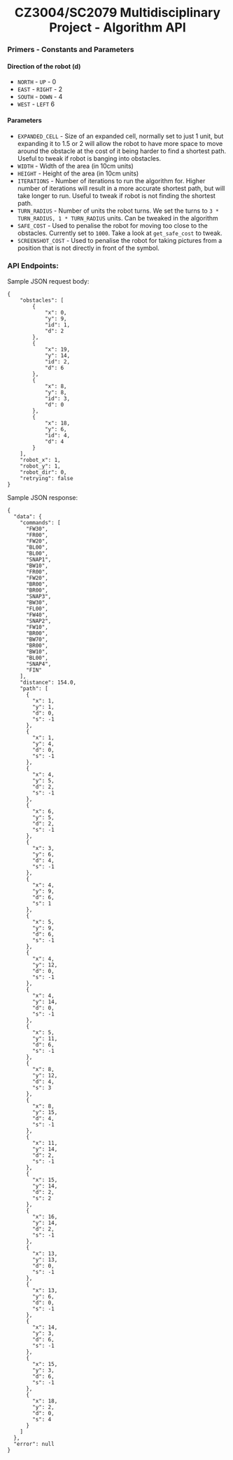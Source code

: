 <br />
<p align="center">
  <h1 align="center">
    CZ3004/SC2079 Multidisciplinary Project - Algorithm API
  </h1>
</p>

### Primers - Constants and Parameters

#### Direction of the robot (d)

- `NORTH` - `UP` - 0
- `EAST` - `RIGHT` - 2
- `SOUTH` - `DOWN` - 4
- `WEST` - `LEFT` 6

#### Parameters

- `EXPANDED_CELL` - Size of an expanded cell, normally set to just 1 unit, but expanding it to 1.5 or 2 will allow the robot to have more space to move around the obstacle at the cost of it being harder to find a shortest path. Useful to tweak if robot is banging into obstacles.
- `WIDTH` - Width of the area (in 10cm units)
- `HEIGHT` - Height of the area (in 10cm units)
- `ITERATIONS` - Number of iterations to run the algorithm for. Higher number of iterations will result in a more accurate shortest path, but will take longer to run. Useful to tweak if robot is not finding the shortest path.
- `TURN_RADIUS` - Number of units the robot turns. We set the turns to `3 * TURN_RADIUS, 1 * TURN_RADIUS` units. Can be tweaked in the algorithm
- `SAFE_COST` - Used to penalise the robot for moving too close to the obstacles. Currently set to `1000`. Take a look at `get_safe_cost` to tweak.
- `SCREENSHOT_COST` - Used to penalise the robot for taking pictures from a position that is not directly in front of the symbol.

### API Endpoints:

Sample JSON request body:

```
{
    "obstacles": [
        {
            "x": 0,
            "y": 9,
            "id": 1,
            "d": 2
        },
        {
            "x": 19,
            "y": 14,
            "id": 2,
            "d": 6
        },
        {
            "x": 8,
            "y": 8,
            "id": 3,
            "d": 0
        },
        {
            "x": 18,
            "y": 6,
            "id": 4,
            "d": 4
        }
    ],
    "robot_x": 1,
    "robot_y": 1,
    "robot_dir": 0,
    "retrying": false
}

```

Sample JSON response:

```
{
  "data": {
    "commands": [
      "FW30",
      "FR00",
      "FW20",
      "BL00",
      "BL00",
      "SNAP1",
      "BW10",
      "FR00",
      "FW20",
      "BR00",
      "BR00",
      "SNAP3",
      "BW30",
      "FL00",
      "FW40",
      "SNAP2",
      "FW10",
      "BR00",
      "BW70",
      "BR00",
      "BW10",
      "BL00",
      "SNAP4",
      "FIN"
    ],
    "distance": 154.0,
    "path": [
      {
        "x": 1,
        "y": 1,
        "d": 0,
        "s": -1
      },
      {
        "x": 1,
        "y": 4,
        "d": 0,
        "s": -1
      },
      {
        "x": 4,
        "y": 5,
        "d": 2,
        "s": -1
      },
      {
        "x": 6,
        "y": 5,
        "d": 2,
        "s": -1
      },
      {
        "x": 3,
        "y": 6,
        "d": 4,
        "s": -1
      },
      {
        "x": 4,
        "y": 9,
        "d": 6,
        "s": 1
      },
      {
        "x": 5,
        "y": 9,
        "d": 6,
        "s": -1
      },
      {
        "x": 4,
        "y": 12,
        "d": 0,
        "s": -1
      },
      {
        "x": 4,
        "y": 14,
        "d": 0,
        "s": -1
      },
      {
        "x": 5,
        "y": 11,
        "d": 6,
        "s": -1
      },
      {
        "x": 8,
        "y": 12,
        "d": 4,
        "s": 3
      },
      {
        "x": 8,
        "y": 15,
        "d": 4,
        "s": -1
      },
      {
        "x": 11,
        "y": 14,
        "d": 2,
        "s": -1
      },
      {
        "x": 15,
        "y": 14,
        "d": 2,
        "s": 2
      },
      {
        "x": 16,
        "y": 14,
        "d": 2,
        "s": -1
      },
      {
        "x": 13,
        "y": 13,
        "d": 0,
        "s": -1
      },
      {
        "x": 13,
        "y": 6,
        "d": 0,
        "s": -1
      },
      {
        "x": 14,
        "y": 3,
        "d": 6,
        "s": -1
      },
      {
        "x": 15,
        "y": 3,
        "d": 6,
        "s": -1
      },
      {
        "x": 18,
        "y": 2,
        "d": 0,
        "s": 4
      }
    ]
  },
  "error": null
}
```
